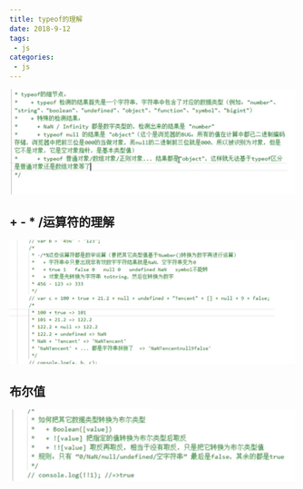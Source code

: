 ```yaml
---
title: typeof的理解
date: 2018-9-12
tags:
 - js
categories:
 - js
---
```


![call](./images/typeof.png)


## + - * /运算符的理解
![call](./images/Nan57.png)


## 布尔值
![call](./images/boolean.png)


